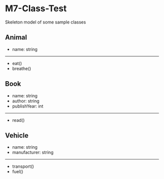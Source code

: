 # M7-Class-Test

Skeleton model of some sample classes

Animal
--------
+ name: string
--------
+ eat() 
+ breathe()

Book
--------
+ name: string
+ author: string
+ publishYear: int
--------
+ read() 

Vehicle
--------
+ name: string
+ manufacturer: string
--------
+ transport() 
+ fuel() 